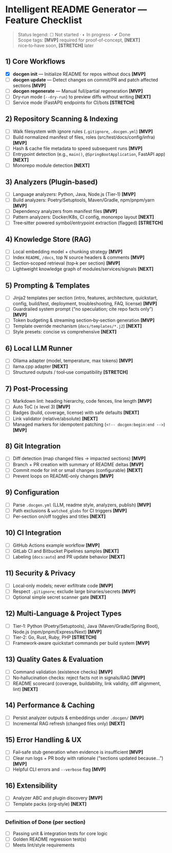 # Intelligent README Generator — Feature Checklist

> Status legend: ☐ Not started · ◐ In progress · ✔ Done  
> Scope tags: **[MVP]** required for proof‑of‑concept, **[NEXT]** nice‑to‑have soon, **[STRETCH]** later

## 1) Core Workflows
- [x] **docgen init** — Initialize README for repos without docs **[MVP]**
- [ ] **docgen update** — Detect changes on commit/PR and patch affected sections **[MVP]**
- [ ] **docgen regenerate** — Manual full/partial regeneration **[MVP]**
- [ ] Dry‑run mode (`--dry-run`) to preview diffs without writing **[NEXT]**
- [ ] Service mode (FastAPI) endpoints for CI/bots **[STRETCH]**

## 2) Repository Scanning & Indexing
- [ ] Walk filesystem with ignore rules (`.gitignore`, `.docgen.yml`) **[MVP]**
- [ ] Build normalized manifest of files, roles (src/test/docs/config/infra) **[MVP]**
- [ ] Hash & cache file metadata to speed subsequent runs **[MVP]**
- [ ] Entrypoint detection (e.g., `main()`, `@SpringBootApplication`, FastAPI app) **[NEXT]**
- [ ] Monorepo module detection **[NEXT]**

## 3) Analyzers (Plugin‑based)
- [ ] Language analyzers: Python, Java, Node.js (Tier‑1) **[MVP]**
- [ ] Build analyzers: Poetry/Setuptools, Maven/Gradle, npm/pnpm/yarn **[MVP]**
- [ ] Dependency analyzers from manifest files **[MVP]**
- [ ] Pattern analyzers: Docker/K8s, CI config, monorepo layout **[NEXT]**
- [ ] Tree‑sitter powered symbol/entrypoint extraction (flagged) **[STRETCH]**

## 4) Knowledge Store (RAG)
- [ ] Local embedding model + chunking strategy **[MVP]**
- [ ] Index `README`, `/docs`, top N source headers & comments **[MVP]**
- [ ] Section‑scoped retrieval (top‑k per section) **[MVP]**
- [ ] Lightweight knowledge graph of modules/services/signals **[NEXT]**

## 5) Prompting & Templates
- [ ] Jinja2 templates per section (intro, features, architecture, quickstart, config, build/test, deployment, troubleshooting, FAQ, license) **[MVP]**
- [ ] Guardrailed system prompt (“no speculation; cite repo facts only”) **[MVP]**
- [ ] Token budgeting & streaming section‑by‑section generation **[MVP]**
- [ ] Template override mechanism (`docs/templates/*.j2`) **[NEXT]**
- [ ] Style presets: concise vs comprehensive **[NEXT]**

## 6) Local LLM Runner
- [ ] Ollama adapter (model, temperature, max tokens) **[MVP]**
- [ ] llama.cpp adapter **[NEXT]**
- [ ] Structured outputs / tool‑use compatibility **[STRETCH]**

## 7) Post‑Processing
- [ ] Markdown lint: heading hierarchy, code fences, line length **[MVP]**
- [ ] Auto ToC (≤ level 3) **[MVP]**
- [ ] Badges (build, coverage, license) with safe defaults **[NEXT]**
- [ ] Link validator (relative/absolute) **[NEXT]**
- [ ] Managed markers for idempotent patching (`<!-- docgen:begin:end -->`) **[MVP]**

## 8) Git Integration
- [ ] Diff detection (map changed files → impacted sections) **[MVP]**
- [ ] Branch + PR creation with summary of README deltas **[MVP]**
- [ ] Commit mode for init or small changes (configurable) **[NEXT]**
- [ ] Prevent loops on README‑only changes **[MVP]**

## 9) Configuration
- [ ] Parse `.docgen.yml` (LLM, readme style, analyzers, publish) **[MVP]**
- [ ] Path exclusions & `watched_globs` for CI triggers **[MVP]**
- [ ] Per‑section on/off toggles and titles **[NEXT]**

## 10) CI Integration
- [ ] GitHub Actions example workflow **[MVP]**
- [ ] GitLab CI and Bitbucket Pipelines samples **[NEXT]**
- [ ] Labeling (`docs:auto`) and PR update behavior **[NEXT]**

## 11) Security & Privacy
- [ ] Local‑only models; never exfiltrate code **[MVP]**
- [ ] Respect `.gitignore`; exclude large binaries/secrets **[MVP]**
- [ ] Optional simple secret scanner gate **[NEXT]**

## 12) Multi‑Language & Project Types
- [ ] Tier‑1: Python (Poetry/Setuptools), Java (Maven/Gradle/Spring Boot), Node.js (npm/pnpm/Express/Next) **[MVP]**
- [ ] Tier‑2: Go, Rust, Ruby, PHP **[STRETCH]**
- [ ] Framework‑aware quickstart commands per build system **[MVP]**

## 13) Quality Gates & Evaluation
- [ ] Command validation (existence checks) **[MVP]**
- [ ] No‑hallucination checks: reject facts not in signals/RAG **[MVP]**
- [ ] README scorecard (coverage, buildability, link validity, diff alignment, lint) **[NEXT]**

## 14) Performance & Caching
- [ ] Persist analyzer outputs & embeddings under `.docgen/` **[MVP]**
- [ ] Incremental RAG refresh (changed files only) **[NEXT]**

## 15) Error Handling & UX
- [ ] Fail‑safe stub generation when evidence is insufficient **[MVP]**
- [ ] Clear run logs + PR body with rationale (“sections updated because…”) **[MVP]**
- [ ] Helpful CLI errors and `--verbose` flag **[MVP]**

## 16) Extensibility
- [ ] Analyzer ABC and plugin discovery **[MVP]**
- [ ] Template packs (org‑style) **[NEXT]**

---

### Definition of Done (per section)
- [ ] Passing unit & integration tests for core logic
- [ ] Golden README regression test(s)
- [ ] Meets lint/style requirements
